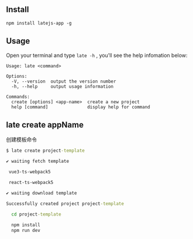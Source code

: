 ## Install

```
npm install latejs-app -g
```

## Usage

Open your terminal and type `late -h` , you'll see the help infomation below:

```
Usage: late <command>

Options:
  -V, --version  output the version number
  -h, --help     output usage information

Commands:
  create [options] <app-name>  create a new project     
  help [command]               display help for command 
```

## late create appName

创建模板命令

```cmd
$ late create project-template

✔ waiting fetch template

 vue3-ts-webpack5

 react-ts-webpack5

✔ waiting download template

Successfully created project project-template

  cd project-template
  
  npm install
  npm run dev
```
